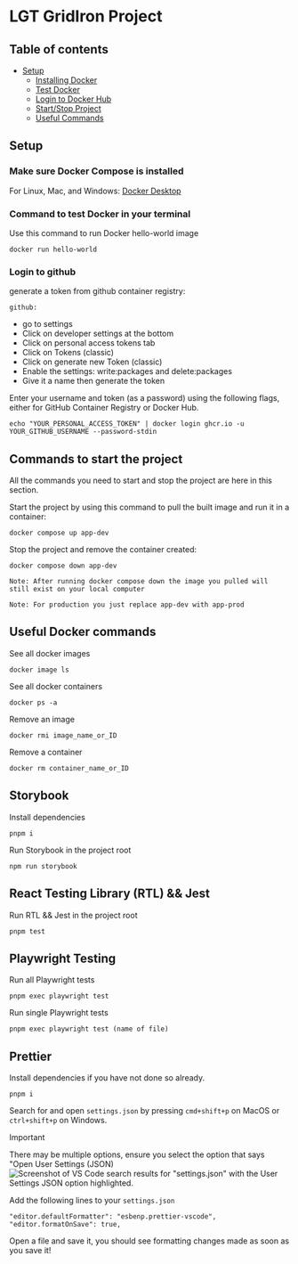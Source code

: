 # LGT GridIron Project

## Table of contents

- [Setup](#setup)
  - [Installing Docker](#make-sure-docker-compose-is-installed)
  - [Test Docker](#command-to-test-docker-in-your-terminal)
  - [Login to Docker Hub](#login-to-docker-hub)
  - [Start/Stop Project](#commands-to-start-the-project)
  - [Useful Commands](#useful-docker-commands)

## Setup

### Make sure Docker Compose is installed

For Linux, Mac, and Windows: [Docker Desktop ](https://docs.docker.com/desktop/install/linux-install/)

### Command to test Docker in your terminal

Use this command to run Docker hello-world image

```
docker run hello-world
```

### Login to github

generate a token from github container registry:

`github:`

- go to settings
- Click on developer settings at the bottom
- Click on personal access tokens tab
- Click on Tokens (classic)
- Click on generate new Token (classic)
- Enable the settings: write:packages and delete:packages
- Give it a name then generate the token

Enter your username and token (as a password) using the following flags, either for GitHub Container Registry or Docker
Hub.

```
echo "YOUR_PERSONAL_ACCESS_TOKEN" | docker login ghcr.io -u YOUR_GITHUB_USERNAME --password-stdin
```

## Commands to start the project

All the commands you need to start and stop the project are here in this section.

Start the project by using this command to pull the built image and run it in a container:

```
docker compose up app-dev
```

Stop the project and remove the container created:

```
docker compose down app-dev
```

`Note: After running docker compose down the image you pulled will still exist on your local computer`

`Note: For production you just replace app-dev with app-prod`

## Useful Docker commands

See all docker images

```
docker image ls
```

See all docker containers

```
docker ps -a
```

Remove an image

```
docker rmi image_name_or_ID
```

Remove a container

```
docker rm container_name_or_ID
```

## Storybook

Install dependencies

```
pnpm i
```

Run Storybook in the project root

```
npm run storybook
```

## React Testing Library (RTL) && Jest

Run RTL && Jest in the project root

```
pnpm test
```

## Playwright Testing


Run all Playwright tests

```
pnpm exec playwright test
```

Run single Playwright tests

```
pnpm exec playwright test (name of file)
```
## Prettier

Install dependencies if you have not done so already.

```
pnpm i
```

Search for and open `settings.json` by pressing `cmd+shift+p` on MacOS or `ctrl+shift+p` on Windows.

> [!IMPORTANT]
> There may be multiple options, ensure you select the option that says "Open User Settings (JSON)
![Screenshot of VS Code search results for "settings.json" with the User Settings JSON option highlighted.](https://res.cloudinary.com/ryan-furrer/image/upload/v1712793797/Vscode_settings.json_wuoqgc.png)

Add the following lines to your `settings.json`

```
"editor.defaultFormatter": "esbenp.prettier-vscode",
"editor.formatOnSave": true,
```

Open a file and save it, you should see formatting changes made as soon as you save it!